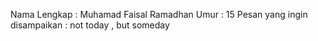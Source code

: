 Nama Lengkap : Muhamad Faisal Ramadhan
Umur : 15
Pesan yang ingin disampaikan : not today , but someday